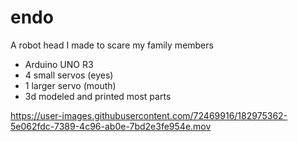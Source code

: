 # endo
A robot head I made to scare my family members

- Arduino UNO R3
- 4 small servos (eyes)
- 1 larger servo (mouth)
- 3d modeled and printed most parts



https://user-images.githubusercontent.com/72469916/182975362-5e062fdc-7389-4c96-ab0e-7bd2e3fe954e.mov

